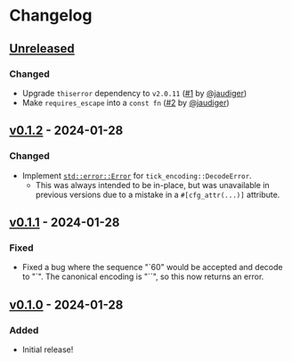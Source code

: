 # Changelog

## [Unreleased]

### Changed

- Upgrade `thiserror` dependency to `v2.0.11` ([#1](https://github.com/kylewlacy/tick-encoding/pull/1) by [@jaudiger](https://github.com/jaudiger))
- Make `requires_escape` into a `const fn` ([#2](https://github.com/kylewlacy/tick-encoding/pull/2) by [@jaudiger](https://github.com/jaudiger))

## [v0.1.2] - 2024-01-28

### Changed

- Implement [`std::error::Error`](https://doc.rust-lang.org/stable/std/error/trait.Error.html) for `tick_encoding::DecodeError`.
    - This was always intended to be in-place, but was unavailable in previous versions due to a mistake in a `#[cfg_attr(...)]` attribute.

## [v0.1.1] - 2024-01-28

### Fixed

- Fixed a bug where the sequence "\`60" would be accepted and decode to "\`". The canonical encoding is "\`\`", so this now returns an error.

## [v0.1.0] - 2024-01-28

### Added

- Initial release!

[Unreleased]: https://github.com/kylewlacy/tick-encoding/compare/v0.1.2...HEAD
[v0.1.2]: https://github.com/kylewlacy/tick-encoding/releases/tag/v0.1.2
[v0.1.1]: https://github.com/kylewlacy/tick-encoding/releases/tag/v0.1.1
[v0.1.0]: https://github.com/kylewlacy/tick-encoding/releases/tag/v0.1.0
